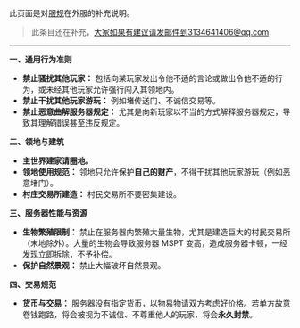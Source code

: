 此页面是对[服规](/rules)在外服的补充说明。
> 此条目还在补充，大家如果有建议请发邮件到3134641406@qq.com

---

**一、通用行为准则**

*   **禁止骚扰其他玩家：** 包括向某玩家发出令他不适的言论或做出令他不适的行为，或未经其他玩家允许强行闯入其领地内。
*   **禁止干扰其他玩家游玩：** 例如堵传送门、不诚信交易等。
*   **禁止恶意曲解服务器规定：** 尤其是向新玩家以不当的方式解释服务器规定，导致其理解错误甚至违反规定。

**二、领地与建筑**

*   **主世界建家请圈地。**
*   **领地使用规范：** 领地只允许保护**自己的财产**，不得干扰其他玩家游玩（例如恶意堵门）。
*   **村庄交易所建造：** 村民交易所不要密集建设。

**三、服务器性能与资源**

*   **生物繁殖限制：** 禁止在服务器内繁殖大量生物，尤其是建造巨大的村民交易所（末地除外）。大量的生物会导致服务器 MSPT 变高，造成服务器卡顿，一经发现立即拆除，不予补偿。
*   **保护自然景观：** 禁止大幅破坏自然景观。

**四、交易规范**

*   **货币与交易：** 服务器没有指定货币，以物易物请双方考虑好价格。若单方故意卷钱跑路，将会被视为不诚信、不尊重他人的玩家，将会**永久封禁**。
